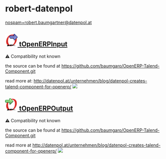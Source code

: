 # robert-datenpol
  <nospam+robert.baumgartner@datenpol.at>

## <a href='./components/tOpenERPInput/readme.md'><img src='./components/tOpenERPInput/logo.jpg' width='40' height='40'> tOpenERPInput</a>
 :warning: Compatibility not known

the source can be found at https://github.com/baumgaro/OpenERP-Talend-Component.git

read more at: http://datenpol.at/unternehmen/blog/datenpol-creates-talend-component-for-openerp/
<img src='./components/tOpenERPInput/sample.jpg'>

## <a href='./components/tOpenERPOutput/readme.md'><img src='./components/tOpenERPOutput/logo.jpg' width='40' height='40'> tOpenERPOutput</a>
 :warning: Compatibility not known

the source can be found at https://github.com/baumgaro/OpenERP-Talend-Component.git

read more at http://datenpol.at/unternehmen/blog/datenpol-creates-talend-component-for-openerp/
<img src='./components/tOpenERPOutput/sample.jpg'>
